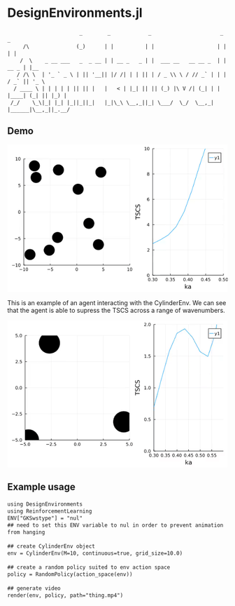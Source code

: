 # DesignEnvironments.jl

```
                       _        _            _                      _             _     
     /\               (_)      | |          | |                    | |           | |    
    /  \    _ __ ___   _  _ __ | | __ _   _ | |  ___ __   __ __ _  | |      __ _ | |__  
   / /\ \  | '_ ` _ \ | || '__|| |/ /| | | || | / _ \\ \ / // _` | | |     / _` || '_ \
  / ____ \ | | | | | || || |   |   < | |_| || || (_) |\ V /| (_| | | |____| (_| || |_) |
 /_/    \_\|_| |_| |_||_||_|   |_|\_\ \__,_||_| \___/  \_/  \__,_| |______|\__,_||_.__/
```                                                                                    
## Demo
<p align="center">
<img src="https://github.com/AmirkulovaLab/DesignEnvironments.jl/blob/main/images/physics.gif" width="600">
</p>

<p>This is an example of an agent interacting with the CylinderEnv. We can see that the agent is able to supress the TSCS across a range of wavenumbers.</p>

<p align="center">
<img src="https://github.com/AmirkulovaLab/DesignEnvironments.jl/blob/main/images/anim.gif" width="600">
</p>

## Example usage

```
using DesignEnvironments
using ReinforcementLearning
ENV["GKSwstype"] = "nul"
## need to set this ENV variable to nul in order to prevent animation from hanging

## create CylinderEnv object
env = CylinderEnv(M=10, continuous=true, grid_size=10.0)

## create a random policy suited to env action space
policy = RandomPolicy(action_space(env))

## generate video
render(env, policy, path="thing.mp4")
```
